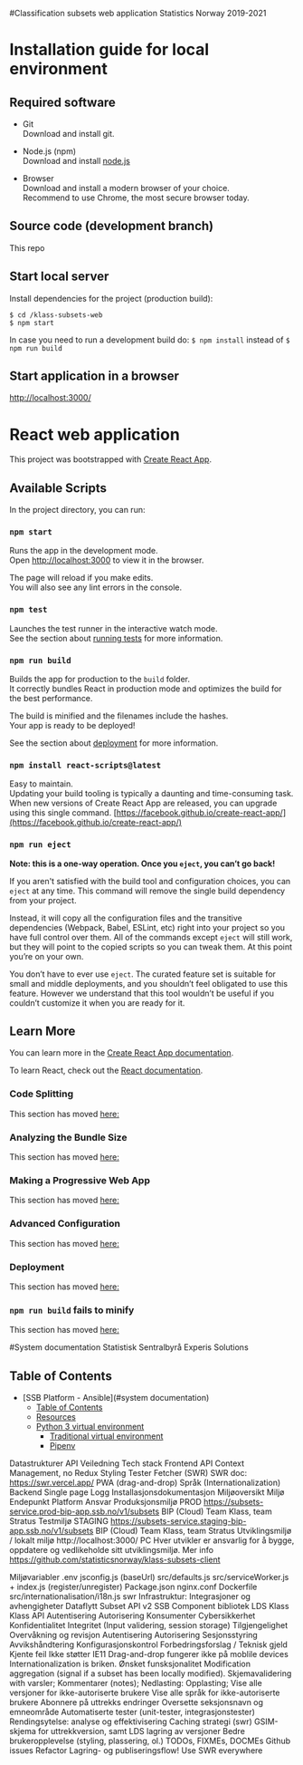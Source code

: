 #Classification subsets web application
Statistics Norway
2019-2021

# Installation guide for local environment

## Required software 
*   Git<br>
Download and install git.

*   Node.js (npm)<br>
Download and install [node.js](https://nodejs.org/en/) 

*   Browser<br>
Download and install a modern browser of your choice.<br>
Recommend to use Chrome, the most secure browser today.

## Source code (development branch)
This repo

## Start local server
Install dependencies for the project (production build):
```shell
$ cd /klass-subsets-web
$ npm start
```
In case you need to run a development build do: `$ npm install` instead of `$ npm run build`

## Start application in a browser
[http://localhost:3000/](http://localhost:3000/)

# React web application

This project was bootstrapped with [Create React App](https://github.com/facebook/create-react-app).

## Available Scripts

In the project directory, you can run:

### `npm start`

Runs the app in the development mode.<br>
Open [http://localhost:3000](http://localhost:3000) to view it in the browser.

The page will reload if you make edits.<br>
You will also see any lint errors in the console.

### `npm test`

Launches the test runner in the interactive watch mode.<br>
See the section about [running tests](https://facebook.github.io/create-react-app/docs/running-tests) for more information.

### `npm run build`

Builds the app for production to the `build` folder.<br>
It correctly bundles React in production mode and optimizes the build for the best performance.

The build is minified and the filenames include the hashes.<br>
Your app is ready to be deployed!

See the section about [deployment](https://facebook.github.io/create-react-app/docs/deployment) for more information.

### `npm install react-scripts@latest`
Easy to maintain.<br>
Updating your build tooling is typically a daunting and time-consuming task. When new versions of Create React App are released, you can upgrade using this single command.
[https://facebook.github.io/create-react-app/](https://facebook.github.io/create-react-app/)

### `npm run eject`

**Note: this is a one-way operation. Once you `eject`, you can’t go back!**

If you aren't satisfied with the build tool and configuration choices, you can `eject` at any time. This command will remove the single build dependency from your project.

Instead, it will copy all the configuration files and the transitive dependencies (Webpack, Babel, ESLint, etc) right into your project so you have full control over them. All of the commands except `eject` will still work, but they will point to the copied scripts so you can tweak them. At this point you’re on your own.

You don’t have to ever use `eject`. The curated feature set is suitable for small and middle deployments, and you shouldn’t feel obligated to use this feature. However we understand that this tool wouldn’t be useful if you couldn’t customize it when you are ready for it.

## Learn More

You can learn more in the [Create React App documentation](https://facebook.github.io/create-react-app/docs/getting-started).

To learn React, check out the [React documentation](https://reactjs.org/).

### Code Splitting

This section has moved [here:](https://facebook.github.io/create-react-app/docs/code-splitting)

### Analyzing the Bundle Size

This section has moved [here:](https://facebook.github.io/create-react-app/docs/analyzing-the-bundle-size)

### Making a Progressive Web App

This section has moved [here:](https://facebook.github.io/create-react-app/docs/making-a-progressive-web-app)

### Advanced Configuration

This section has moved [here:](https://facebook.github.io/create-react-app/docs/advanced-configuration)

### Deployment

This section has moved [here:](https://facebook.github.io/create-react-app/docs/deployment)

### `npm run build` fails to minify

This section has moved [here:](https://facebook.github.io/create-react-app/docs/troubleshooting#npm-run-build-fails-to-minify)

#System documentation
Statistisk Sentralbyrå
Experis Solutions

## Table of Contents
- [SSB Platform - Ansible](#system documentation)
    - [Table of Contents](#table-of-contents)
    - [Resources](#resources)
    - [Python 3 virtual environment](#python-3-virtual-environment)
        - [Traditional virtual environment](#traditional-virtual-environment)
        - [Pipenv](#pipenv)


Datastrukturer
API Veiledning
Tech stack
Frontend
API
Context Management, no Redux
Styling
Tester
Fetcher (SWR)
SWR doc: https://swr.vercel.app/
PWA (drag-and-drop)
Språk (Internationalization)
Backend
Single page
Logg
Installasjonsdokumentasjon
Miljøoversikt
Miljø
Endepunkt
Platform
Ansvar
Produksjonsmiljø PROD
https://subsets-service.prod-bip-app.ssb.no/v1/subsets
BIP (Cloud)
Team Klass, team Stratus
Testmiljø STAGING
https://subsets-service.staging-bip-app.ssb.no/v1/subsets
BIP (Cloud)
Team Klass, team Stratus
Utviklingsmiljø / lokalt miljø
http://localhost:3000/
PC
Hver utvikler er ansvarlig for å bygge, oppdatere og vedlikeholde sitt utviklingsmiljø.
Mer info https://github.com/statisticsnorway/klass-subsets-client

Miljøvariabler
.env
jsconfig.js (baseUrl)
src/defaults.js
src/serviceWorker.js + index.js (register/unregister)
Package.json
nginx.conf
Dockerfile
src/internationalisation/i18n.js
swr
Infrastruktur: Integrasjoner og avhengigheter
Dataflytt
Subset API v2
SSB Component bibliotek
LDS Klass
Klass API
Autentisering
Autorisering
Konsumenter
Cybersikkerhet
Konfidentialitet
Integritet (Input validering, session storage)
Tilgjengelighet
Overvåkning og revisjon
Autentisering
Autorisering
Sesjonsstyring
Avvikshåndtering
Konfigurasjonskontrol
Forbedringsforslag / Teknisk gjeld
Kjente feil
Ikke støtter IE11
Drag-and-drop fungerer ikke på moblile devices
Internationalization is briken.
Ønsket funsksjonalitet
Modification aggregation (signal if a subset has been locally modified).
Skjemavalidering with varsler;
Kommentarer (notes);
Nedlasting:
Opplasting;
Vise alle versjoner for ikke-autoriserte brukere
Vise alle språk for ikke-autoriserte brukere
Abonnere på uttrekks endringer
Oversette seksjonsnavn og emneområde
Automatiserte tester (unit-tester, integrasjonstester)
Rendingsytelse: analyse og effektivisering
Caching strategi (swr)
GSIM-skjema for uttrekkversion, samt LDS lagring av versjoner
Bedre brukeropplevelse (styling, plassering, ol.)
TODOs, FIXMEs, DOCMEs
Github issues
Refactor
Lagring- og publiseringsflow!
Use SWR everywhere
